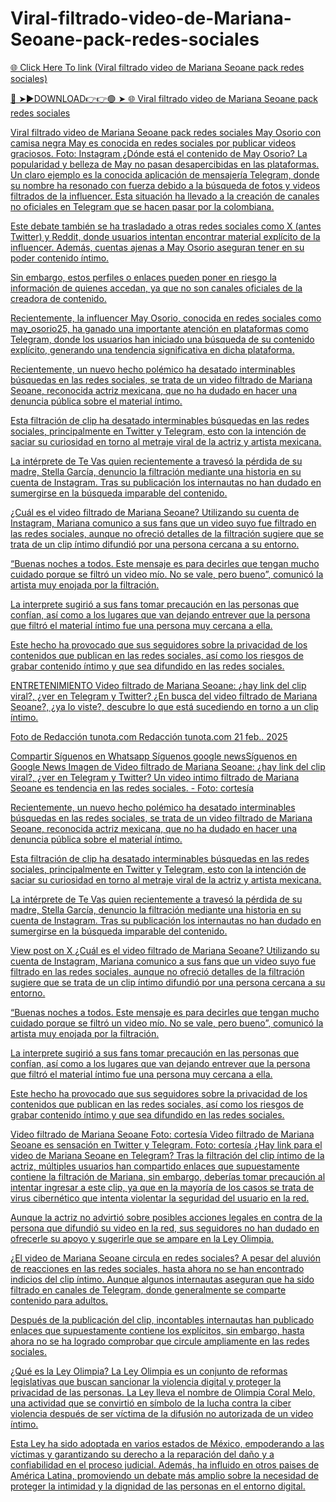 # Viral-filtrado-video-de-Mariana-Seoane-pack-redes-sociales

<a href="https://skyhighway.sbs/kyjtrhh"> 🌐 Click Here To link (Viral filtrado video de Mariana Seoane pack redes sociales)

🔴 ➤►DOWNLOAD👉👉🟢 ➤  <a href="https://skyhighway.sbs/kyjtrhh"> 🌐 Viral filtrado video de Mariana Seoane pack redes sociales


Viral filtrado video de Mariana Seoane pack redes sociales
May Osorio con camisa negra May es conocida en redes sociales por publicar videos graciosos. Foto: Instagram ¿Dónde está el contenido de May Osorio? La popularidad y belleza de May no pasan desapercibidas en las plataformas. Un claro ejemplo es la conocida aplicación de mensajería Telegram, donde su nombre ha resonado con fuerza debido a la búsqueda de fotos y videos filtrados de la influencer. Esta situación ha llevado a la creación de canales no oficiales en Telegram que se hacen pasar por la colombiana.

Este debate también se ha trasladado a otras redes sociales como X (antes Twitter) y Reddit, donde usuarios intentan encontrar material explícito de la influencer. Además, cuentas ajenas a May Osorio aseguran tener en su poder contenido íntimo.

Sin embargo, estos perfiles o enlaces pueden poner en riesgo la información de quienes accedan, ya que no son canales oficiales de la creadora de contenido.

Recientemente, la influencer May Osorio, conocida en redes sociales como may_osorio25, ha ganado una importante atención en plataformas como Telegram, donde los usuarios han iniciado una búsqueda de su contenido explícito, generando una tendencia significativa en dicha plataforma.

Recientemente, un nuevo hecho polémico ha desatado interminables búsquedas en las redes sociales, se trata de un video filtrado de Mariana Seoane, reconocida actriz mexicana, que no ha dudado en hacer una denuncia pública sobre el material íntimo.

Esta filtración de clip ha desatado interminables búsquedas en las redes sociales, principalmente en Twitter y Telegram, esto con la intención de saciar su curiosidad en torno al metraje viral de la actriz y artista mexicana.

La intérprete de Te Vas quien recientemente a travesó la pérdida de su madre, Stella García, denuncio la filtración mediante una historia en su cuenta de Instagram. Tras su publicación los internautas no han dudado en sumergirse en la búsqueda imparable del contenido.

¿Cuál es el video filtrado de Mariana Seoane? Utilizando su cuenta de Instagram, Mariana comunico a sus fans que un video suyo fue filtrado en las redes sociales, aunque no ofreció detalles de la filtración sugiere que se trata de un clip íntimo difundió por una persona cercana a su entorno.

“Buenas noches a todos. Este mensaje es para decirles que tengan mucho cuidado porque se filtró un video mío. No se vale, pero bueno”, comunicó la artista muy enojada por la filtración.

La interprete sugirió a sus fans tomar precaución en las personas que confían, así como a los lugares que van dejando entrever que la persona que filtró el material íntimo fue una persona muy cercana a ella.

Este hecho ha provocado que sus seguidores sobre la privacidad de los contenidos que publican en las redes sociales, así como los riesgos de grabar contenido íntimo y que sea difundido en las redes sociales.

ENTRETENIMIENTO Video filtrado de Mariana Seoane: ¿hay link del clip viral?, ¿ver en Telegram y Twitter? ¿En busca del video filtrado de Mariana Seoane?, ¿ya lo viste?, descubre lo que está sucediendo en torno a un clip íntimo.

Foto de Redacción tunota.com Redacción tunota.com 21 feb.. 2025

Compartir Síguenos en Whatsapp Síguenos google newsSíguenos en Google News Imagen de Video filtrado de Mariana Seoane: ¿hay link del clip viral?, ¿ver en Telegram y Twitter? Un video intimo filtrado de Mariana Seoane es tendencia en las redes sociales. - Foto: cortesía

Recientemente, un nuevo hecho polémico ha desatado interminables búsquedas en las redes sociales, se trata de un video filtrado de Mariana Seoane, reconocida actriz mexicana, que no ha dudado en hacer una denuncia pública sobre el material íntimo.

Esta filtración de clip ha desatado interminables búsquedas en las redes sociales, principalmente en Twitter y Telegram, esto con la intención de saciar su curiosidad en torno al metraje viral de la actriz y artista mexicana.

La intérprete de Te Vas quien recientemente a travesó la pérdida de su madre, Stella García, denuncio la filtración mediante una historia en su cuenta de Instagram. Tras su publicación los internautas no han dudado en sumergirse en la búsqueda imparable del contenido.

View post on X ¿Cuál es el video filtrado de Mariana Seoane? Utilizando su cuenta de Instagram, Mariana comunico a sus fans que un video suyo fue filtrado en las redes sociales, aunque no ofreció detalles de la filtración sugiere que se trata de un clip íntimo difundió por una persona cercana a su entorno.

“Buenas noches a todos. Este mensaje es para decirles que tengan mucho cuidado porque se filtró un video mío. No se vale, pero bueno”, comunicó la artista muy enojada por la filtración.

La interprete sugirió a sus fans tomar precaución en las personas que confían, así como a los lugares que van dejando entrever que la persona que filtró el material íntimo fue una persona muy cercana a ella.

Este hecho ha provocado que sus seguidores sobre la privacidad de los contenidos que publican en las redes sociales, así como los riesgos de grabar contenido íntimo y que sea difundido en las redes sociales.

Video filtrado de Mariana Seoane Foto: cortesía Video filtrado de Mariana Seoane es sensación en Twitter y Telegram. Foto: cortesía ¿Hay link para el video de Mariana Seoane en Telegram? Tras la filtración del clip íntimo de la actriz, múltiples usuarios han compartido enlaces que supuestamente contiene la filtración de Mariana, sin embargo, deberías tomar precaución al intentar ingresar a este clip, ya que en la mayoría de los casos se trata de virus cibernético que intenta violentar la seguridad del usuario en la red.

Aunque la actriz no advirtió sobre posibles acciones legales en contra de la persona que difundió su video en la red, sus seguidores no han dudado en ofrecerle su apoyo y sugerirle que se ampare en la Ley Olimpia.

¿El video de Mariana Seoane circula en redes sociales? A pesar del aluvión de reacciones en las redes sociales, hasta ahora no se han encontrado indicios del clip íntimo. Aunque algunos internautas aseguran que ha sido filtrado en canales de Telegram, donde generalmente se comparte contenido para adultos.

Después de la publicación del clip, incontables internautas han publicado enlaces que supuestamente contiene los explícitos, sin embargo, hasta ahora no se ha logrado comprobar que circule ampliamente en las redes sociales.

¿Qué es la Ley Olimpia? La Ley Olimpia es un conjunto de reformas legislativas que buscan sancionar la violencia digital y proteger la privacidad de las personas. La Ley lleva el nombre de Olimpia Coral Melo, una actividad que se convirtió en símbolo de la lucha contra la ciber violencia después de ser víctima de la difusión no autorizada de un video íntimo.

Esta Ley ha sido adoptada en varios estados de México, empoderando a las víctimas y garantizando su derecho a la reparación del daño y a confiabilidad en el proceso judicial. Además, ha influido en otros paises de América Latina, promoviendo un debate más amplio sobre la necesidad de proteger la intimidad y la dignidad de las personas en el entorno digital.
